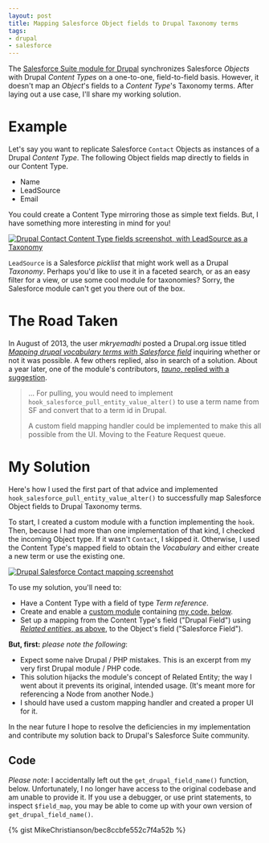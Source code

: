 ```yaml
---
layout: post
title: Mapping Salesforce Object fields to Drupal Taxonomy terms
tags:
- drupal
- salesforce
---
```

The [Salesforce Suite module for Drupal][suite] synchronizes Salesforce _Objects_ with Drupal _Content Types_ on a one-to-one, field-to-field basis. However, it doesn't map an _Object_'s fields to a _Content Type_'s Taxonomy terms. After laying out a use case, I'll share my working solution.

# Example

Let's say you want to replicate Salesforce `Contact` Objects as instances of a Drupal _Content Type_. The following Object fields map directly to fields in our Content Type.

- Name
- LeadSource
- Email

You could create a Content Type mirroring those as simple text fields. But, I have something more interesting in mind for you!

[![Drupal Contact Content Type fields screenshot, with LeadSource as a Taxonomy][content-type]][content-type-original]

`LeadSource` is a Salesforce _picklist_ that might work well as a Drupal _Taxonomy_. Perhaps you'd like to use it in a faceted search, or as an easy filter for a view, or use some cool module for taxonomies? Sorry, the Salesforce module can't get you there out of the box.

# The Road Taken

In August of 2013, the user _mkryemadhi_ posted a Drupal.org issue titled [_Mapping drupal vocabulary terms with Salesforce field_][post] inquiring whether or not it was possible. A few others replied, also in search of a solution. About a year later, one of the module's contributors, [_tauno_, replied with a suggestion][post-reply].

> …
> For pulling, you would need to implement `hook_salesforce_pull_entity_value_alter()` to use a term name from SF and convert that to a term id in Drupal.
>
> A custom field mapping handler could be implemented to make this all possible from the UI. Moving to the Feature Request queue.

# My Solution

Here's how I used the first part of that advice and implemented `hook_salesforce_pull_entity_value_alter()` to successfully map Salesforce Object fields to Drupal Taxonomy terms.

To start, I created a custom module with a function implementing the `hook`. Then, because I had more than one implementation of that kind, I checked the incoming Object type. If it wasn't `Contact`, I skipped it. Otherwise, I used the Content Type's mapped field to obtain the _Vocabulary_ and either create a new term or use the existing one.

[![Drupal Salesforce Contact mapping screenshot][salesforce-mapping]][salesforce-mapping-original]

To use my solution, you'll need to:

- Have a Content Type with a field of type _Term reference_.
- Create and enable a [custom module][custom-module] containing [my code, below](#code).
- Set up a mapping from the Content Type's field ("Drupal Field") using [_Related entities_, as above][salesforce-mapping-original], to the Object's field ("Salesforce Field").

__But, first:__ _please note the following_:

- Expect some naive Drupal / PHP mistakes. This is an excerpt from my very first Drupal module / PHP code.
- This solution hijacks the module's concept of Related Entity; the way I went about it prevents its original, intended usage. (It's meant more for referencing a Node from another Node.)
- I should have used a custom mapping handler and created a proper UI for it.

In the near future I hope to resolve the deficiencies in my implementation and contribute my solution back to Drupal's Salesforce Suite community.

## Code

*Please note*: I accidentally left out the `get_drupal_field_name()` function, below. Unfortunately, I no longer have access to the original codebase and am unable to provide it. If you use a debugger, or use print statements, to inspect `$field_map`, you may be able to come up with your own version of `get_drupal_field_name()`. 

{% gist MikeChristianson/bec8ccbfe552c7f4a52b %}

[suite]: https://www.drupal.org/project/salesforce
[post]: https://www.drupal.org/node/2061623
[post-reply]: https://www.drupal.org/node/2061623#comment-9300553
[content-type]: http://www.smugmug.com/photos/i-NPS57xN/0/M/i-NPS57xN-M.png
[content-type-original]: http://www.smugmug.com/photos/i-NPS57xN/0/O/i-NPS57xN.png
[salesforce-mapping]: http://www.smugmug.com/photos/i-WTtmWMx/0/M/i-WTtmWMx-M.png
[salesforce-mapping-original]: http://www.smugmug.com/photos/i-WTtmWMx/0/O/i-WTtmWMx.png
[custom-module]: https://api.drupal.org/api/drupal/includes!module.inc/group/hooks/7

